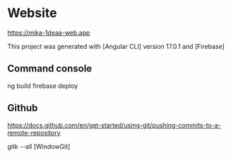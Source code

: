 # Website

https://mika-1deaa-web.app

This project was generated with [Angular CLI] version 17.0.1 and [Firebase]

## Command console

ng build
firebase deploy

## Github

https://docs.github.com/en/get-started/using-git/pushing-commits-to-a-remote-repository

gitk --all [WindowGit]
